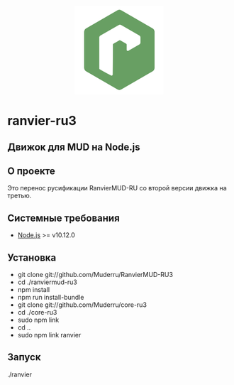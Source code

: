 <p align="center"><img class="readme-logo" src="https://raw.githubusercontent.com/RanvierMUD/docs/master/resources/logo.png"></p>

# ranvier-ru3

## Движок для MUD на Node.js

## О проекте

Это перенос русификации RanvierMUD-RU со второй версии движка на третью.

## Системные требования

* [Node.js](https://nodejs.org) >= v10.12.0

## Установка

* git clone git://github.com/Muderru/RanvierMUD-RU3
* cd ./ranviermud-ru3
* npm install
* npm run install-bundle
* git clone git://github.com/Muderru/core-ru3
* cd ./core-ru3
* sudo npm link
* cd ..
* sudo npm link ranvier

## Запуск

./ranvier
